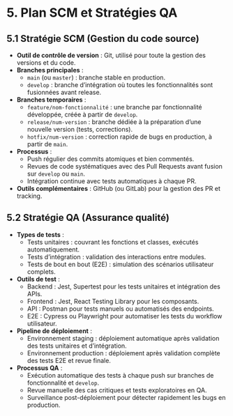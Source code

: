 # 5. Plan SCM et Stratégies QA

## 5.1 Stratégie SCM (Gestion du code source)

- **Outil de contrôle de version** : Git, utilisé pour toute la gestion des versions et du code.
- **Branches principales** :
  - `main` (ou `master`) : branche stable en production.
  - `develop` : branche d’intégration où toutes les fonctionnalités sont fusionnées avant release.
- **Branches temporaires** :
  - `feature/nom-fonctionnalité` : une branche par fonctionnalité développée, créée à partir de `develop`.
  - `release/num-version` : branche dédiée à la préparation d’une nouvelle version (tests, corrections).
  - `hotfix/num-version` : correction rapide de bugs en production, à partir de `main`.
- **Processus** :
  - Push régulier des commits atomiques et bien commentés.
  - Revues de code systématiques avec des Pull Requests avant fusion sur `develop` ou `main`.
  - Intégration continue avec tests automatiques à chaque PR.
- **Outils complémentaires** : GitHub (ou GitLab) pour la gestion des PR et tracking.

## 5.2 Stratégie QA (Assurance qualité)

- **Types de tests** :
  - Tests unitaires : couvrant les fonctions et classes, exécutés automatiquement.
  - Tests d’intégration : validation des interactions entre modules.
  - Tests de bout en bout (E2E) : simulation des scénarios utilisateur complets.
- **Outils de test** :
  - Backend : Jest, Supertest pour les tests unitaires et intégration des APIs.
  - Frontend : Jest, React Testing Library pour les composants.
  - API : Postman pour tests manuels ou automatisés des endpoints.
  - E2E : Cypress ou Playwright pour automatiser les tests du workflow utilisateur.
- **Pipeline de déploiement** :
  - Environnement staging : déploiement automatique après validation des tests unitaires et d’intégration.
  - Environnement production : déploiement après validation complète des tests E2E et revue finale.
- **Processus QA** :
  - Exécution automatique des tests à chaque push sur branches de fonctionnalité et `develop`.
  - Revue manuelle des cas critiques et tests exploratoires en QA.
  - Surveillance post-déploiement pour détecter rapidement les bugs en production.
